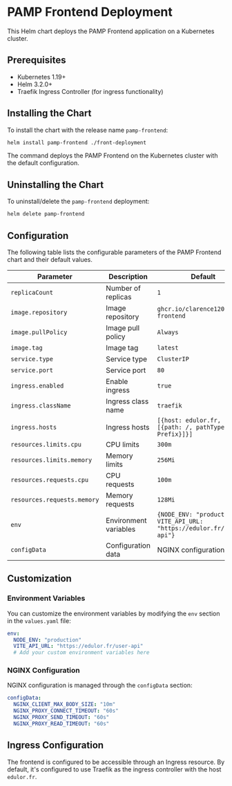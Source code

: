 # PAMP Frontend Deployment

This Helm chart deploys the PAMP Frontend application on a Kubernetes cluster.

## Prerequisites

- Kubernetes 1.19+
- Helm 3.2.0+
- Traefik Ingress Controller (for ingress functionality)

## Installing the Chart

To install the chart with the release name `pamp-frontend`:

```bash
helm install pamp-frontend ./front-deployment
```

The command deploys the PAMP Frontend on the Kubernetes cluster with the default configuration.

## Uninstalling the Chart

To uninstall/delete the `pamp-frontend` deployment:

```bash
helm delete pamp-frontend
```

## Configuration

The following table lists the configurable parameters of the PAMP Frontend chart and their default values.

| Parameter                | Description             | Default        |
| ------------------------ | ----------------------- | -------------- |
| `replicaCount`           | Number of replicas      | `1`            |
| `image.repository`       | Image repository        | `ghcr.io/clarence1208/pamp-frontend` |
| `image.pullPolicy`       | Image pull policy       | `Always`       |
| `image.tag`              | Image tag               | `latest`       |
| `service.type`           | Service type            | `ClusterIP`    |
| `service.port`           | Service port            | `80`           |
| `ingress.enabled`        | Enable ingress          | `true`         |
| `ingress.className`      | Ingress class name      | `traefik`      |
| `ingress.hosts`          | Ingress hosts           | `[{host: edulor.fr, paths: [{path: /, pathType: Prefix}]}]` |
| `resources.limits.cpu`   | CPU limits              | `300m`         |
| `resources.limits.memory`| Memory limits           | `256Mi`        |
| `resources.requests.cpu` | CPU requests            | `100m`         |
| `resources.requests.memory` | Memory requests      | `128Mi`        |
| `env`                    | Environment variables   | `{NODE_ENV: "production", VITE_API_URL: "https://edulor.fr/user-api"}` |
| `configData`             | Configuration data      | NGINX configurations |

## Customization

### Environment Variables

You can customize the environment variables by modifying the `env` section in the `values.yaml` file:

```yaml
env:
  NODE_ENV: "production"
  VITE_API_URL: "https://edulor.fr/user-api"
  # Add your custom environment variables here
```

### NGINX Configuration

NGINX configuration is managed through the `configData` section:

```yaml
configData:
  NGINX_CLIENT_MAX_BODY_SIZE: "10m"
  NGINX_PROXY_CONNECT_TIMEOUT: "60s"
  NGINX_PROXY_SEND_TIMEOUT: "60s"
  NGINX_PROXY_READ_TIMEOUT: "60s"
```

## Ingress Configuration

The frontend is configured to be accessible through an Ingress resource. By default, it's configured to use Traefik as the ingress controller with the host `edulor.fr`. 